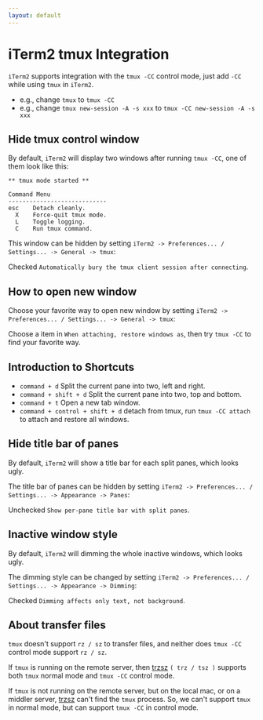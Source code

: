 ```yaml
---
layout: default
---
```


# iTerm2 tmux Integration

`iTerm2` supports integration with the `tmux -CC` control mode, just add `-CC` while using `tmux` in `iTerm2`.
* e.g., change `tmux` to `tmux -CC`
* e.g., change `tmux new-session -A -s xxx` to `tmux -CC new-session -A -s xxx`


## Hide tmux control window
By default, `iTerm2` will display two windows after running `tmux -CC`, one of them look like this:
```
** tmux mode started **

Command Menu
----------------------------
esc    Detach cleanly.
  X    Force-quit tmux mode.
  L    Toggle logging.
  C    Run tmux command.
```
This window can be hidden by setting `iTerm2 -> Preferences... / Settings... -> General -> tmux`:

Checked `Automatically bury the tmux client session after connecting`.


## How to open new window
Choose your favorite way to open new window by setting `iTerm2 -> Preferences... / Settings... -> General -> tmux`:

Choose a item in `When attaching, restore windows as`, then try `tmux -CC` to find your favorite way.


## Introduction to Shortcuts
* `command + d` Split the current pane into two, left and right.
* `command + shift + d` Split the current pane into two, top and bottom.
* `command + t` Open a new tab window.
* `command + control + shift + d` detach from tmux, run `tmux -CC attach` to attach and restore all windows.


## Hide title bar of panes
By default, `iTerm2` will show a title bar for each split panes, which looks ugly.

The title bar of panes can be hidden by setting `iTerm2 -> Preferences... / Settings... -> Appearance -> Panes`:

Unchecked `Show per-pane title bar with split panes`.


## Inactive window style
By default, `iTerm2` will dimming the whole inactive windows, which looks ugly.

The dimming style can be changed by setting `iTerm2 -> Preferences... / Settings... -> Appearance -> Dimming`:

Checked `Dimming affects only text, not background`.


## About transfer files
`tmux` doesn't support `rz / sz` to transfer files, and neither does `tmux -CC` control mode support `rz / sz`.

If `tmux` is running on the remote server, then [trzsz](https://github.com/trzsz/trzsz) `( trz / tsz )` supports both `tmux` normal mode and `tmux -CC` control mode.

If `tmux` is not running on the remote server, but on the local mac, or on a middler server, [trzsz](https://github.com/trzsz/trzsz) can't find the `tmux` process. So, we can't support `tmux` in normal mode, but can support `tmux -CC` in control mode.
